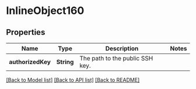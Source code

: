 # InlineObject160

## Properties
Name | Type | Description | Notes
------------ | ------------- | ------------- | -------------
**authorizedKey** | **String** | The path to the public SSH key. | 

[[Back to Model list]](../README.md#documentation-for-models) [[Back to API list]](../README.md#documentation-for-api-endpoints) [[Back to README]](../README.md)


